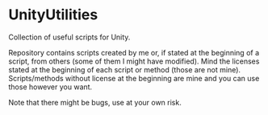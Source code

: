 # UnityUtilities
Collection of useful scripts for Unity.

Repository contains scripts created by me or, if stated at the beginning of a script, from others (some of them I might have modified).
Mind the licenses stated at the beginning of each script or method (those are not mine). Scripts/methods without license at the beginning are mine
and you can use those however you want.

Note that there might be bugs, use at your own risk.